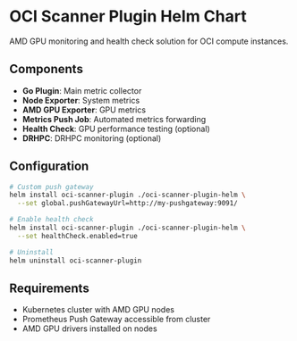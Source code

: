 # OCI Scanner Plugin Helm Chart

AMD GPU monitoring and health check solution for OCI compute instances.

## Components

- **Go Plugin**: Main metric collector
- **Node Exporter**: System metrics
- **AMD GPU Exporter**: GPU metrics
- **Metrics Push Job**: Automated metrics forwarding
- **Health Check**: GPU performance testing (optional)
- **DRHPC**: DRHPC monitoring (optional)

## Configuration

```bash
# Custom push gateway
helm install oci-scanner-plugin ./oci-scanner-plugin-helm \
  --set global.pushGatewayUrl=http://my-pushgateway:9091/

# Enable health check
helm install oci-scanner-plugin ./oci-scanner-plugin-helm \
  --set healthCheck.enabled=true

# Uninstall
helm uninstall oci-scanner-plugin
```

## Requirements

- Kubernetes cluster with AMD GPU nodes
- Prometheus Push Gateway accessible from cluster
- AMD GPU drivers installed on nodes